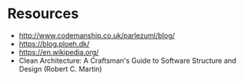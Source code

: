 # Resources

* http://www.codemanship.co.uk/parlezuml/blog/
* https://blog.ploeh.dk/
* https://en.wikipedia.org/
* Clean Architecture: A Craftsman's Guide to Software Structure and Design (Robert C. Martin)
